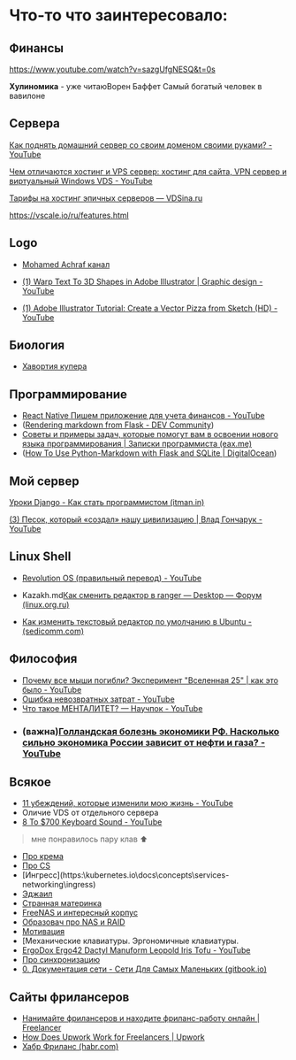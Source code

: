 # Что-то что заинтересовало:

## Финансы 

https://www.youtube.com/watch?v=sazgUfgNESQ&t=0s

**Хулиномика** - уже читаюВорен Баффет
Самый богатый человек в вавилоне 

## Сервера

[Как поднять домашний сервер со своим доменом своими руками? - YouTube](https://www.youtube.com/watch?v=avl5rVi-HNo&t=734s)

[Чем отличаются хостинг и VPS сервер: хостинг для сайта, VPN сервер и виртуальный Windows VDS - YouTube](https://www.youtube.com/watch?v=_YNAV95jLZI&t=287s)

[Тарифы на хостинг эпичных серверов — VDSina.ru](https://vdsina.ru/pricing)

https://vscale.io/ru/features.html

## Logo

- [Mohamed Achraf  канал](https://www.youtube.com/c/MohamedAchraf/videos)

- [(1) Warp Text To 3D Shapes in Adobe Illustrator | Graphic design - YouTube](https://www.youtube.com/watch?v=zyvkmxfsa1Q)
- [(1) Adobe Illustrator Tutorial: Create a Vector Pizza from Sketch (HD) - YouTube](https://www.youtube.com/watch?v=KZP6RQu_F6U)

## Биология

- [Хавортия купера](https://vk.com/@-180137569-havortiya-kupera)



## Программирование

- [React Native Пишем приложение для учета финансов - YouTube](https://www.youtube.com/watch?v=0Sq6mhU0QUc)
- ([Rendering markdown from Flask - DEV Community](https:\\dev.to\mrprofessor\rendering-markdown-from-flask-1l41))
- [Советы и примеры задач, которые помогут вам в освоении нового языка программирования | Записки программиста (eax.me)](https://eax.me/programming-language-learning/)
- ([How To Use Python-Markdown with Flask and SQLite | DigitalOcean](https:\\www.digitalocean.com\community\tutorials\how-to-use-python-markdown-with-flask-and-sqlite))

## Мой сервер

[Уроки Django - Как стать программистом (itman.in)](https://itman.in/uroki-django/)

[(3) Песок, который «создал» нашу цивилизацию | Влад Гончарук - YouTube](https://www.youtube.com/watch?v=uMI3iWEH54w)



## Linux Shell

- [Revolution OS (правильный перевод) - YouTube](https://www.youtube.com/watch?v=n1F_MfLRlX0)

- Kazakh.md[Как сменить редактор в ranger — Desktop — Форум (linux.org.ru)](https://www.linux.org.ru/forum/desktop/10723784)

- [Как изменить текстовый редактор по умолчанию в Ubuntu - (sedicomm.com)](https://blog.sedicomm.com/2017/05/14/kak-izmenit-redaktor-po-umolchaniyu-ubuntu-change-default-editor/)

    
## Философия
- [Почему все мыши погибли? Эксперимент "Вселенная 25" | как это было - YouTube](https://www.youtube.com/watch?v=n--T-yKEnCQ)
- [Ошибка невозвратных затрат - YouTube](https://www.youtube.com/watch?v=elDKCe55XBg)
- [Что такое МЕНТАЛИТЕТ? — Научпок - YouTube](https://www.youtube.com/watch?v=J1aitUJXrtY)
- ###  (важна)[Голландская болезнь экономики РФ. Насколько сильно экономика России зависит от нефти и газа? - YouTube](https://www.youtube.com/watch?v=OwTNyqe8v4w)



## Всякое

- [11 убеждений, которые изменили мою жизнь - YouTube](https://www.youtube.com/watch?v=OUNWbsj3ynA)
- Оличие VDS от отдельного сервера
- [8 To $700 Keyboard Sound - YouTube](https://www.youtube.com/watch?v=lFxqG-rio3E)
> мне понравилось пару клав :arrow_up:
- [Про крема](https:\\www.youtube.com\watch?v=eAUC81p8WMU)
- [Про CS](https:\\www.youtube.com\watch?v=ip66mO6sdf8)
- [Ингресс](https:\\kubernetes.io\docs\concepts\services-networking\ingress\)
- [Эджаил](https:\\chto-eto-takoe.ru\agile)
- [Странная материнка](https:\\www.youtube.com\watch?v=DUcd8y0CG34)
- [FreeNAS и интересный корпус](https:\\www.youtube.com\watch?v=KwRlrgKzta0)
- [Образовач про NAS и RAID](https:\\www.youtube.com\watch?v=8pCLwB_zIAk)
- [Мотивация](https:\\www.youtube.com\watch?v=YxJ_NAZsURs)
- [Механические клавиатуры. Эргономичные клавиатуры. 
- [ErgoDox Ergo42 Dactyl Manuform Leopold Iris Tofu - YouTube](https:\\www.youtube.com\watch?v=HMeje0Iz9vQ)
- [Про синхронизацию](https:\\www.youtube.com\watch?v=mCAABYiR9YM)
- [0. Документация сети - Сети Для Самых Маленьких (gitbook.io)](https://linkmeup.gitbook.io/sdsm/0.-planirovanie/0.-dokumentaciya-seti)

## Сайты фрилансеров

- [Нанимайте фрилансеров и находите фриланс-работу онлайн | Freelancer](https://www.freelancer.com.ru/)
- [How Does Upwork Work for Freelancers | Upwork](https://www.upwork.com/i/how-it-works/freelancer/)
- [Хабр Фриланс (habr.com)](https://freelance.habr.com/) 
